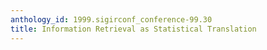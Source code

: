 ```yaml
---
anthology_id: 1999.sigirconf_conference-99.30
title: Information Retrieval as Statistical Translation
---
```

